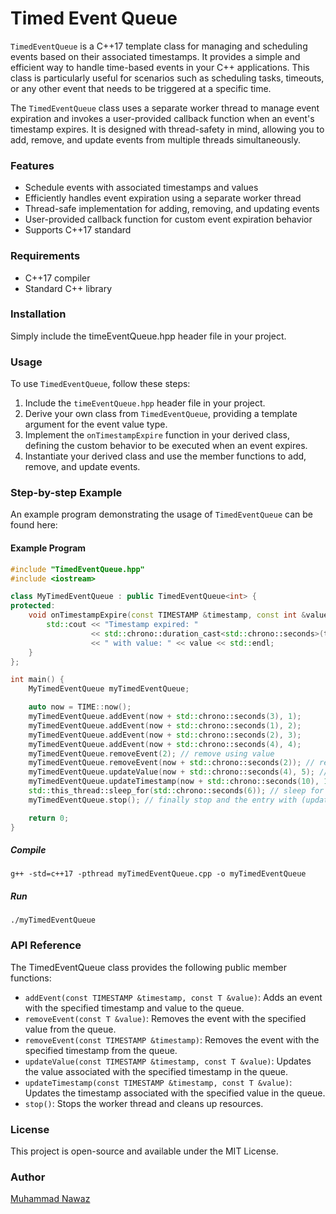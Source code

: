 Timed Event Queue
==============
`TimedEventQueue` is a C++17 template class for managing and scheduling events based on their associated timestamps. It
provides a simple and efficient way to handle time-based events in your C++ applications. This class is particularly
useful for scenarios such as scheduling tasks, timeouts, or any other event that needs to be triggered at a specific
time.

The `TimedEventQueue` class uses a separate worker thread to manage event expiration and invokes a user-provided
callback function when an event's timestamp expires. It is designed with thread-safety in mind, allowing you to add,
remove, and update events from multiple threads simultaneously.

### Features

- Schedule events with associated timestamps and values
- Efficiently handles event expiration using a separate worker thread
- Thread-safe implementation for adding, removing, and updating events
- User-provided callback function for custom event expiration behavior
- Supports C++17 standard

### Requirements

- C++17 compiler
- Standard C++ library

### Installation

Simply include the timeEventQueue.hpp header file in your project.

### Usage

To use `TimedEventQueue`, follow these steps:

1. Include the `timeEventQueue.hpp` header file in your project.
2. Derive your own class from `TimedEventQueue`, providing a template argument for the event value type.
3. Implement the `onTimestampExpire` function in your derived class, defining the custom behavior to be executed when an
   event expires.
4. Instantiate your derived class and use the member functions to add, remove, and update events.

### Step-by-step Example

An example program demonstrating the usage of `TimedEventQueue` can be found here:

#### Example Program

~~~cpp
#include "TimedEventQueue.hpp"
#include <iostream>

class MyTimedEventQueue : public TimedEventQueue<int> {
protected:
    void onTimestampExpire(const TIMESTAMP &timestamp, const int &value) override {
        std::cout << "Timestamp expired: "
                  << std::chrono::duration_cast<std::chrono::seconds>(timestamp.time_since_epoch()).count()
                  << " with value: " << value << std::endl;
    }
};

int main() {
    MyTimedEventQueue myTimedEventQueue;

    auto now = TIME::now();
    myTimedEventQueue.addEvent(now + std::chrono::seconds(3), 1);
    myTimedEventQueue.addEvent(now + std::chrono::seconds(1), 2);
    myTimedEventQueue.addEvent(now + std::chrono::seconds(2), 3);
    myTimedEventQueue.addEvent(now + std::chrono::seconds(4), 4);
    myTimedEventQueue.removeEvent(2); // remove using value
    myTimedEventQueue.removeEvent(now + std::chrono::seconds(2)); // remove using timestamp
    myTimedEventQueue.updateValue(now + std::chrono::seconds(4), 5); //update using value
    myTimedEventQueue.updateTimestamp(now + std::chrono::seconds(10), 1); //update using timestamp
    std::this_thread::sleep_for(std::chrono::seconds(6)); // sleep for 6 seconds
    myTimedEventQueue.stop(); // finally stop and the entry with (updated value) 10 will not be printed as that event will occur after the stop

    return 0;
}
~~~

##### Compile

~~~shell
g++ -std=c++17 -pthread myTimedEventQueue.cpp -o myTimedEventQueue
~~~

##### Run

~~~shell
./myTimedEventQueue
~~~

### API Reference

The TimedEventQueue class provides the following public member functions:

- `addEvent(const TIMESTAMP &timestamp, const T &value)`: Adds an event with the specified timestamp and value to the
  queue.
- `removeEvent(const T &value)`: Removes the event with the specified value from the queue.
- `removeEvent(const TIMESTAMP &timestamp)`: Removes the event with the specified timestamp from the queue.
- `updateValue(const TIMESTAMP &timestamp, const T &value)`: Updates the value associated with the specified timestamp
  in the queue.
- `updateTimestamp(const TIMESTAMP &timestamp, const T &value)`: Updates the timestamp associated with the specified
  value in the queue.
- `stop()`: Stops the worker thread and cleans up resources.

### License

This project is open-source and available under the MIT License.

### Author

[Muhammad Nawaz](mailto:m.nawaz2003@gmail.com)
